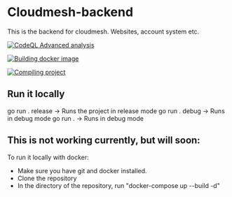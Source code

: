 # Cloudmesh-backend
This is the backend for cloudmesh. Websites, account system etc.

[![CodeQL Advanced analysis](https://github.com/genesis-GI/cloudmesh-backend/actions/workflows/codeql.yml/badge.svg)](https://github.com/genesis-GI/cloudmesh-backend/actions/workflows/codeql.yml)

[![Building docker image](https://github.com/genesis-GI/cloudmesh-backend/actions/workflows/docker-image.yml/badge.svg)](https://github.com/genesis-GI/cloudmesh-backend/actions/workflows/docker-image.yml)

[![Compiling project](https://github.com/genesis-GI/cloudmesh-backend/actions/workflows/go.yml/badge.svg)](https://github.com/genesis-GI/cloudmesh-backend/actions/workflows/go.yml)

## Run it locally
go run . release -> Runs the project in release mode
go run . debug -> Runs in debug mode
go run . -> Runs in debug mode

## This is not working currently, but will soon: 
To run it locally with docker:
- Make sure you have git and docker installed.
- Clone the repository
- In the directory of the repository, run "docker-compose up --build -d"